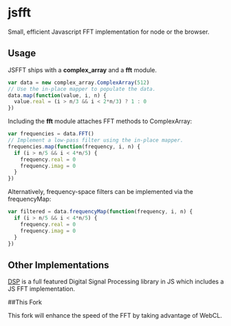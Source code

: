 # jsfft

Small, efficient Javascript FFT implementation for node or the browser.

## Usage

JSFFT ships with a **complex_array** and a **fft** module.

```javascript
var data = new complex_array.ComplexArray(512)
// Use the in-place mapper to populate the data.
data.map(function(value, i, n) {
  value.real = (i > n/3 && i < 2*n/3) ? 1 : 0
})
```

Including the **fft** module attaches FFT methods to ComplexArray:

```javascript
var frequencies = data.FFT()
// Implement a low-pass filter using the in-place mapper.
frequencies.map(function(frequency, i, n) {
  if (i > n/5 && i < 4*n/5) {
    frequency.real = 0
    frequency.imag = 0
  }
})
```

Alternatively, frequency-space filters can be implemented via the frequencyMap:

```javascript
var filtered = data.frequencyMap(function(frequency, i, n) {
  if (i > n/5 && i < 4*n/5) {
    frequency.real = 0
    frequency.imag = 0
  }
})
```

## Other Implementations

[DSP](https://github.com/corbanbrook/dsp.js) is a full featured Digital Signal
Processing library in JS which includes a JS FFT implementation.


##This Fork

This fork will enhance the speed of the FFT by taking advantage of WebCL.